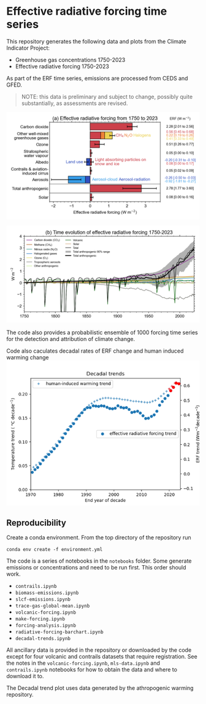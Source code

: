 # Effective radiative forcing time series

This repository generates the following data and plots from the Climate Indicator Project:

- Greenhouse gas concentrations 1750-2023
- Effective radiative forcing 1750-2023

As part of the ERF time series, emissions are processed from CEDS and GFED.

> NOTE: this data is preliminary and subject to change, possibly quite substantially, as assessments are revised.

![Bar plot of effective radiative forcing 1750-2023](plots/ERF_1750-2023.png)

![Line plot of time series of effective radiative forcing 1750-2023](plots/ERF_timeseries_1750-2023.png)

The code also provides a probabilistic ensemble of 1000 forcing time series for the detection and attribution of climate change.

Code also caculates decadal rates of ERF change and human induced warming change
![Line plot of time series of decadal rates of change in effective radiative forcing and human induced warming 1970-2023](plots/decadal_trends.png)

## Reproducibility

Create a conda environment. From the top directory of the repository run

```
conda env create -f environment.yml
```

The code is a series of notebooks in the `notebooks` folder. Some generate emissions or concentrations and need to be run first. This order should work.

- `contrails.ipynb`
- `biomass-emissions.ipynb`
- `slcf-emissions.ipynb`
- `trace-gas-global-mean.ipynb`
- `volcanic-forcing.ipynb`
- `make-forcing.ipynb`
- `forcing-analysis.ipynb`
- `radiative-forcing-barchart.ipynb`
- `decadal-trends.ipynb`

All ancillary data is provided in the repository or downloaded by the code except for four volcanic and contrails datasets that require registration. See the notes in the `volcanic-forcing.ipynb`, `mls-data.ipynb` and `contrails.ipynb` notebooks for how to obtain the data and where to download it to.

The Decadal trend plot uses data generated by the athropogenic warming repository.
